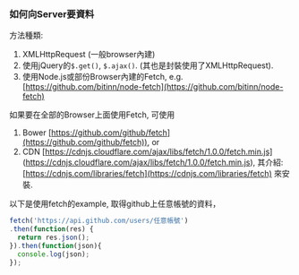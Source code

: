 ### 如何向Server要資料

方法種類:

1. XMLHttpRequest (一般browser內建)
2. 使用jQuery的`$.get()`, `$.ajax()`. (其也是封裝使用了XMLHttpRequest).
3. 使用Node.js或部份Browser內建的Fetch, e.g. [https://github.com/bitinn/node-fetch](https://github.com/bitinn/node-fetch)

如果要在全部的Browser上面使用Fetch, 可使用

1. Bower [https://github.com/github/fetch](https://github.com/github/fetch)), or
2. CDN [https://cdnjs.cloudflare.com/ajax/libs/fetch/1.0.0/fetch.min.js] (https://cdnjs.cloudflare.com/ajax/libs/fetch/1.0.0/fetch.min.js), 其介紹:[https://cdnjs.com/libraries/fetch](https://cdnjs.com/libraries/fetch) 來安裝.

以下是使用fetch的example, 取得github上任意帳號的資料，

~~~ javascript
fetch('https://api.github.com/users/任意帳號')
.then(function(res) {
  return res.json();
}).then(function(json){
  console.log(json);
});
~~~
